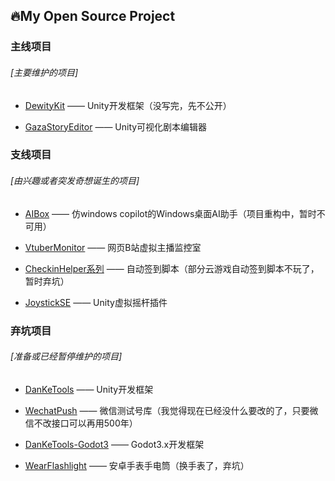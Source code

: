 ## 🔥My Open Source Project

### 主线项目

###### [主要维护的项目]

* [DewityKit](https://github.com/DanKE123abc/DewityKit)  —— Unity开发框架（没写完，先不公开）

* [GazaStoryEditor](https://github.com/DanKE123abc/GazaStoryEditor) —— Unity可视化剧本编辑器



### 支线项目

###### [由兴趣或者突发奇想诞生的项目]

* [AIBox](https://github.com/DanKE123abc/AIBox) —— 仿windows copilot的Windows桌面AI助手（项目重构中，暂时不可用）

* [VtuberMonitor](https://github.com/DanKE123abc/VtuberMonitor) —— 网页B站虚拟主播监控室

* [CheckinHelper系列](https://github.com/stars/DanKE123abc/lists/checkinhelper) —— 自动签到脚本（部分云游戏自动签到脚本不玩了，暂时弃坑）

* [JoystickSE](https://github.com/DanKE123abc/JoystickSE) —— Unity虚拟摇杆插件



### 弃坑项目

###### [准备或已经暂停维护的项目]

* [DanKeTools](https://github.com/DanKE123abc/DanKeTools) —— Unity开发框架

* [WechatPush](https://github.com/DanKE123abc/WechatPush) —— 微信测试号库（我觉得现在已经没什么要改的了，只要微信不改接口可以再用500年）

* [DanKeTools-Godot3](https://github.com/DanKE123abc/DanKeTools-Godot3) —— Godot3.x开发框架

* [WearFlashlight](https://github.com/DanKE123abc/WearFlashlight) —— 安卓手表手电筒（换手表了，弃坑）



